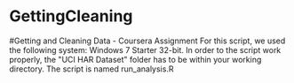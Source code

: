 GettingCleaning
===============

#Getting and Cleaning Data - Coursera Assignment
For this script, we used the following system: Windows 7 Starter 32-bit.
In order to the script work properly, the "UCI HAR Dataset" folder has to be within your working directory.
The script is named run_analysis.R
